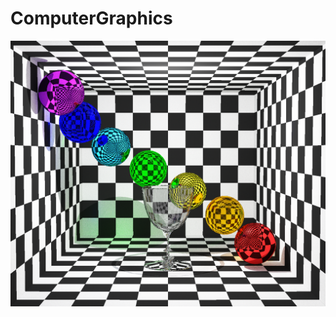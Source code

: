 # ComputerGraphics
![Progressive Photon Mapping](https://github.com/lyuyanyii/ComputerGraphics/blob/master/image.bmp)
